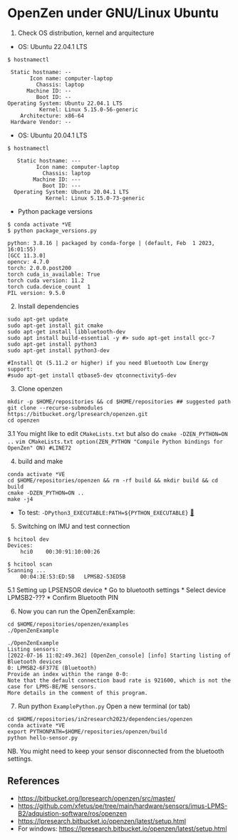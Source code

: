 # OpenZen under GNU/Linux Ubuntu

1. Check OS distribution, kernel and arquitecture
* OS: Ubuntu 22.04.1 LTS              
```
$ hostnamectl

 Static hostname: --
       Icon name: computer-laptop
         Chassis: laptop
      Machine ID: --
         Boot ID: --
Operating System: Ubuntu 22.04.1 LTS              
          Kernel: Linux 5.15.0-56-generic
    Architecture: x86-64
 Hardware Vendor: --
```

* OS: Ubuntu 20.04.1 LTS
```
$ hostnamectl

   Static hostname: ---
         Icon name: computer-laptop
           Chassis: laptop
        Machine ID: ---
           Boot ID: ---
  Operating System: Ubuntu 20.04.1 LTS
            Kernel: Linux 5.15.0-73-generic
```


* Python package versions
```
$ conda activate *VE
$ python package_versions.py 

python: 3.8.16 | packaged by conda-forge | (default, Feb  1 2023, 16:01:55) 
[GCC 11.3.0]
opencv: 4.7.0
torch: 2.0.0.post200
torch cuda_is_available: True
torch cuda version: 11.2
torch cuda.device_count  1
PIL version: 9.5.0
```


2. Install dependencies
```
sudo apt-get update
sudo apt-get install git cmake
sudo apt-get install libbluetooth-dev
sudo apt install build-essential -y #> sudo apt-get install gcc-7
sudo apt-get install python3 
sudo apt-get install python3-dev
 
#Install Qt (5.11.2 or higher) if you need Bluetooth Low Energy support: 
#sudo apt-get install qtbase5-dev qtconnectivity5-dev
``` 

3. Clone openzen 
```
mkdir -p $HOME/repositories && cd $HOME/repositories ## suggested path
git clone --recurse-submodules https://bitbucket.org/lpresearch/openzen.git
cd openzen 
```

3.1 You might like to edit `CMakeLists.txt` but also do `cmake -DZEN_PYTHON=ON ..`
    ```
    vim CMakeLists.txt
    option(ZEN_PYTHON "Compile Python bindings for OpenZen" ON) #LINE72
    ```

4. build and make
```
conda activate *VE
cd $HOME/repositories/openzen && rm -rf build && mkdir build && cd build
cmake -DZEN_PYTHON=ON ..
make -j4
```

* To test: `-DPython3_EXECUTABLE:PATH=${PYTHON_EXECUTABLE}` [:link:](https://github.com/Slicer/Slicer/issues/5498)
 
5. Switching on IMU and test connection

```
$ hcitool dev
Devices:
	hci0	00:30:91:10:00:26

$ hcitool scan
Scanning ...
	00:04:3E:53:ED:5B	LPMSB2-53ED5B
```

5.1 Setting up LPSENSOR device 
	* Go to bluetooth settings
	* Select device LPMSB2-???
	* Confirm Bluetooth PIN 

6. Now you can run the OpenZenExample:
```
cd $HOME/repositories/openzen/examples
./OpenZenExample
```

```
./OpenZenExample
Listing sensors:
[2022-07-16 11:02:49.362] [OpenZen_console] [info] Starting listing of Bluetooth devices
0: LPMSB2-6F377E (Bluetooth)
Provide an index within the range 0-0:
Note that the default connection baud rate is 921600, which is not the case for LPMS-BE/ME sensors. 
More details in the comment of this program.
```

7. Run python `ExamplePython.py`
Open a new terminal (or tab)
``` 
cd $HOME/repositories/in2research2023/dependencies/openzen
conda activate *VE 
export PYTHONPATH=$HOME/repositories/openzen/build
python hello-sensor.py
```
NB. You might need to keep your sensor disconnected from the bluetooth settings.


## References 
* https://bitbucket.org/lpresearch/openzen/src/master/   
* https://github.com/xfetus/pe/tree/main/hardware/sensors/imus-LPMS-B2/adquistion-software/ros/openzen  
* https://lpresearch.bitbucket.io/openzen/latest/setup.html
* For windows: https://lpresearch.bitbucket.io/openzen/latest/setup.html 
